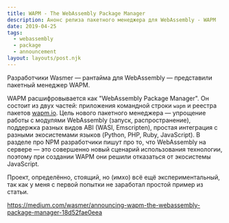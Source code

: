 ```yaml
---
title: WAPM - The WebAssembly Package Manager
description: Анонс релиза пакетного менеджера для WebAssembly - WAPM
date: 2019-04-25
tags:
  - webassembly
  - package
  - announcement
layout: layouts/post.njk
---
```

Разработчики Wasmer — рантайма для WebAssembly — представили пакетный менеджер WAPM.

WAPM расшифровывается как "WebAssembly Package Manager". Он состоит из двух частей: приложения командной строки `wapm` и реестра пакетов [wapm.io](https://wapm.io). Цель нового пакетного менеджера — упрощение работы с модулями WebAssembly (запуск, распространение), поддержка разных видов ABI (WASI, Emscripten), простая интеграция с разными экосистемами языков (Python, PHP, Ruby, JavaScript). В разделе про NPM разработчики пишут про то, что WebAssembly на сервере — это совершенно новый сценарий использования технологии, поэтому при создании WAPM они решили отказаться от экосистемы JavaScript.

Проект, определённо, стоящий, но (имхо) всё ещё экспериментальный, так как у меня с первой попытки не заработал простой пример из статьи.

https://medium.com/wasmer/announcing-wapm-the-webassembly-package-manager-18d52fae0eea

